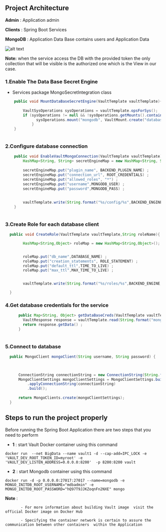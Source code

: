 ## Project Architecture 

**Admin** : Application admin 

**Clients** : Spring Boot Services 

**MongoDB** : Application Data Base contains users and Application Data 


![alt text](https://mktg-content-api-hashicorp.vercel.app/api/assets?product=tutorials&version=main&asset=public%2Fimg%2Fvault%2Fvault-mongodb.png)

**Note:** when the service access the DB with the provided token the only collection that will be visible is the authorized one which is the View in our case.

### 1.Enable The Data Base Secret Engine 
- Services package MongoSecretIntegration class

```java
	public void MountDataBaseSecretEngine(VaultTemplate vaultTemplate){
		
		VaultSysOperations sysOperations = vaultTemplate.opsForSys();
		if (sysOperations != null && !sysOperations.getMounts().containsKey("mongodb/")) {
		      sysOperations.mount("mongodb", VaultMount.create("database"));
		    }
	}
  
``` 

### 2.Configure database connection

```java
	public void EnableVaultMongoConnection(VaultTemplate vaultTemplate) {
	    HashMap<String, String> secretEngineMap = new HashMap<String, String>() ;
	    
	    secretEngineMap.put("plugin_name", BACKEND_PLUGIN_NAME) ; 
	    secretEngineMap.put("connection_url", ROOT_CREDENTIALS) ;
	    secretEngineMap.put("allowed_roles", "*") ; 
	    secretEngineMap.put("username",MONGODB_USER) ;
	    secretEngineMap.put("password",MONGODB_PASS) ;
	    
	    
	    vaultTemplate.write(String.format("%s/config/%s",BACKEND_ENGINE,DATABASE_NAME),secretEngineMap); 
	}
  
``` 

### 3.Create Role for each database client 

  ```java
    public void CreateRole(VaultTemplate vaultTemplate,String roleName){

          HashMap<String,Object> roleMap = new HashMap<String,Object>();


          roleMap.put("db_name",DATABASE_NAME) ;
          roleMap.put("creation_statements", ROLE_STATEMENT) ; 
          roleMap.put("default_ttl",TIME_TO_LIVE) ;
          roleMap.put("max_ttl",MAX_TIME_TO_LIVE) ; 


          vaultTemplate.write(String.format("%s/roles/%s",BACKEND_ENGINE,roleName),roleMap);

    }
  
``` 
### 4.Get database credentials for the service 

```java
      public Map<String, Object> getDataBaseCreds(VaultTemplate vaultTemplate , String serviceName){
        VaultResponse response = vaultTemplate.read(String.format("mongodb/creds/%s",serviceName));
        return response.getData() ; 
      }
  
``` 

### 5.Connect to database 

  ```java
    public MongoClient mongoClient(String username, String password) {
    	

    	
        ConnectionString connectionString = new ConnectionString(String.format("mongodb://%s:%s@localhost:27017/%s",username,password,this.getDatabaseName()));
        MongoClientSettings mongoClientSettings = MongoClientSettings.builder()
            .applyConnectionString(connectionString)
            .build();
        
        return MongoClients.create(mongoClientSettings);
    }
  
``` 


## Steps to run the project properly 
Before running the Spring Boot Application  there are two steps that you need to perform 
- **1** : start Vault Docker container using this command 


``docker run  --net BigData --name vault1 -d --cap-add=IPC_LOCK
-e 'VAULT_DEV_ROOT_TOKEN_ID=myroot' -e 'VAULT_DEV_LISTEN_ADDRESS=0.0.0.0:8200' 
-p 8200:8200 vault``

- **2** : start Mongodb container using this command 

``docker run -d -p 0.0.0.0:27017:27017 --name=mongodb -e MONGO_INITDB_ROOT_USERNAME="mdbadmin" -e MONGO_INITDB_ROOT_PASSWORD="hQ97T9JJKZoqnFn2NXE" mongo
``

**Note** : 

           - For more information about building Vault image  visit the official Docker image on Docker Hub 

           - Specifying the container network is certain to assure the communication between other containers  within the Application 
           

   
